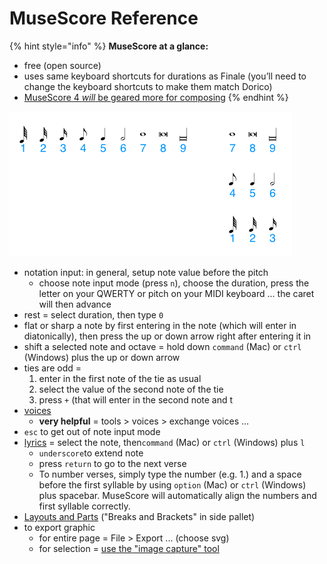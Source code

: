 # MuseScore Reference

{% hint style="info" %}
**MuseScore at a glance:**

* free \(open source\)
* uses same keyboard shortcuts for durations as Finale \(you’ll need to change the keyboard shortcuts to make them match Dorico\)
* [MuseScore 4 _will_ be geared more for composing](https://musescore.org/en/MuseScore4)
{% endhint %}

![MuseScore keyboard shortcuts for durations](../../../.gitbook/assets/image%20%284%29.png)

* notation input: in general, setup note value before the pitch
  * choose note input mode \(press `n`\), choose the duration, press the letter on your QWERTY or pitch on your MIDI keyboard ... the caret will then advance
* rest = select duration, then type `0`
* flat or sharp a note by first entering in the note \(which will enter in diatonically\), then press the up or down arrow right after entering it in
* shift a selected note and octave = hold down `command` \(Mac\) or `ctrl` \(Windows\) plus the up or down arrow
* ties are odd =
  1. enter in the first note of the tie as usual
  2. select the value of the second note of the tie
  3. press `+` \(that will enter in the second note and t
* [voices](https://musescore.org/en/handbook/voices) 
  * **very helpful** = tools &gt; voices &gt; exchange voices ...
* `esc` to get out of note input mode
* [lyrics](https://musescore.org/en/handbook/lyrics) = select the note, then`command` \(Mac\) or `ctrl` \(Windows\) plus `l`
  * `underscore`to extend note
  * press `return` to go to the next verse
  * To number verses, simply type the number \(e.g. 1.\) and a space before the first syllable by using `option` \(Mac\) or `ctrl` \(Windows\) plus spacebar. MuseScore will automatically align the numbers and first syllable correctly.
* [Layouts and Parts](https://youtu.be/6OrSmHrDQg0) \("Breaks and Brackets" in side pallet\)
* to export graphic
  * for entire page = File &gt; Export ... \(choose svg\)
  * for selection = [use the "image capture" tool](https://musescore.org/en/handbook/3/image-capture)

